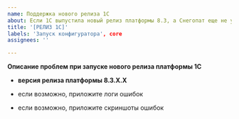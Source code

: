 ```yaml
---
name: Поддержка нового релиза 1С
about: Если 1С выпустила новый релиз платформы 8.3, а Снегопат еще не умеет с ним работать
title: '[РЕЛИЗ 1С]'
labels: 'Запуск конфигуратора', core
assignees: ''

---
```


**Описание проблем при запуске нового релиза платформы 1С**

- **версия релиза платформы 8.3.Х.Х**

- если возможно, приложите логи ошибок
- если возможно, приложите скриншоты ошибок

<!-- **Дополнительный контекст**
- приложите логи ошибок
- приложите скриншоты ошибок

- и т.д. -->
